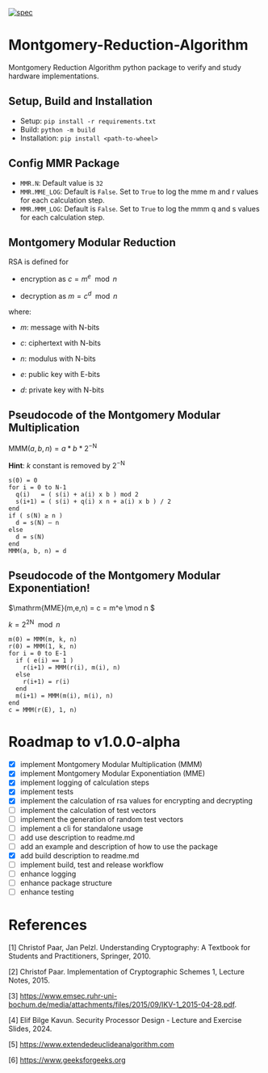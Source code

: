 
[![spec](https://github.com/AndreasWillibaldWeber/Montgomery-Reduction-Algorithm/actions/workflows/main.yml/badge.svg)](https://github.com/AndreasWillibaldWeber/Montgomery-Reduction-Algorithm/actions/workflows/main.yml)

# Montgomery-Reduction-Algorithm
Montgomery Reduction Algorithm python package to verify and study hardware implementations.

## Setup, Build and Installation

- Setup: `pip install -r requirements.txt`
- Build: `python -m build`
- Installation: `pip install <path-to-wheel>`

## Config MMR Package

- `MMR.N`: Default value is `32`
- `MMR.MME_LOG`: Default is `False`. Set to `True` to log the mme m and r values for each calculation step.
- `MMR.MMM_LOG`: Default is `False`. Set to `True` to log the mmm q and s values for each calculation step.

## Montgomery Modular Reduction

RSA is defined for

 - encryption as $c = m^e \mod n$

 - decryption as $m = c^d \mod n$

where:

 - $m$: message with N-bits

 - $c$: ciphertext with N-bits

 - $n$: modulus with N-bits

 - $e$: public key with E-bits

 - $d$: private key with N-bits

## Pseudocode of the Montgomery Modular Multiplication

$\mathrm{MMM}(a,b,n) = a * b * 2^{-\mathrm{N}}$

**Hint**: $k$ constant is removed by $2^{-\mathrm{N}}$

```
s(0) = 0
for i = 0 to N-1
  q(i)   = ( s(i) + a(i) x b ) mod 2
  s(i+1) = ( s(i) + q(i) x n + a(i) x b ) / 2
end
if ( s(N) ≥ n )
  d = s(N) – n
else
  d = s(N)
end
MMM(a, b, n) = d
```

## Pseudocode of the Montgomery Modular Exponentiation!

$\mathrm{MME}(m,e,n) = c = m^e \mod n $

$k = 2^{2\mathrm{N}} \mod n$

```
m(0) = MMM(m, k, n)
r(0) = MMM(1, k, n)
for i = 0 to E-1
  if ( e(i) == 1 )
    r(i+1) = MMM(r(i), m(i), n)
  else
    r(i+1) = r(i)
  end
  m(i+1) = MMM(m(i), m(i), n)
end
c = MMM(r(E), 1, n)
```

# Roadmap to v1.0.0-alpha

- [x] implement Montgomery Modular Multiplication (MMM)
- [x] implement Montgomery Modular Exponentiation (MME)
- [x] implement logging of calculation steps
- [x] implement tests
- [x] implement the calculation of rsa values for encrypting and decrypting
- [ ] implement the calculation of test vectors
- [ ] implement the generation of random test vectors
- [ ] implement a cli for standalone usage
- [ ] add use description to readme.md
- [ ] add an example and description of how to use the package
- [x] add build description to readme.md
- [ ] implement build, test and release workflow
- [ ] enhance logging
- [ ] enhance package structure
- [ ] enhance testing

# References

[1] Christof Paar, Jan Pelzl. Understanding Cryptography: A Textbook for Students and Practitioners, Springer, 2010.

[2] Christof Paar. Implementation of Cryptographic Schemes 1, Lecture Notes, 2015.

[3] https://www.emsec.ruhr-uni-bochum.de/media/attachments/files/2015/09/IKV-1_2015-04-28.pdf.

[4] Elif Bilge Kavun. Security Processor Design - Lecture and Exercise Slides, 2024.

[5] https://www.extendedeuclideanalgorithm.com

[6] https://www.geeksforgeeks.org
